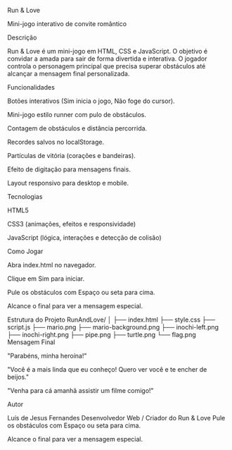 Run & Love

Mini-jogo interativo de convite romântico

Descrição

Run & Love é um mini-jogo em HTML, CSS e JavaScript. O objetivo é convidar a amada para sair de forma divertida e interativa. O jogador controla o personagem principal que precisa superar obstáculos até alcançar a mensagem final personalizada.

Funcionalidades

Botões interativos (Sim inicia o jogo, Não foge do cursor).

Mini-jogo estilo runner com pulo de obstáculos.

Contagem de obstáculos e distância percorrida.

Recordes salvos no localStorage.

Partículas de vitória (corações e bandeiras).

Efeito de digitação para mensagens finais.

Layout responsivo para desktop e mobile.

Tecnologias

HTML5

CSS3 (animações, efeitos e responsividade)

JavaScript (lógica, interações e detecção de colisão)

Como Jogar

Abra index.html no navegador.

Clique em Sim para iniciar.

Pule os obstáculos com Espaço ou seta para cima.

Alcance o final para ver a mensagem especial.

Estrutura do Projeto
RunAndLove/
│
├── index.html
├── style.css
├── script.js
├── mario.png
├── mario-background.png
├── inochi-left.png
├── inochi-right.png
├── pipe.png
├── turtle.png
└── flag.png
Mensagem Final

"Parabéns, minha heroína!"

"Você é a mais linda que eu conheço! Quero ver você e te encher de beijos."

"Venha para cá amanhã assistir um filme comigo!"

Autor

Luís de Jesus Fernandes
Desenvolvedor Web / Criador do Run & Love
Pule os obstáculos com Espaço ou seta para cima.

Alcance o final para ver a mensagem especial.
